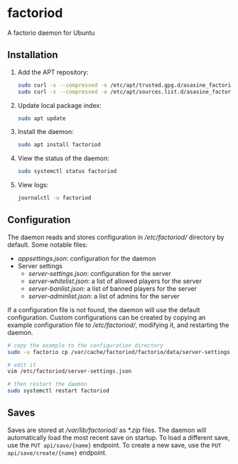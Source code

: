 # factoriod

A factorio daemon for Ubuntu

## Installation
1. Add the APT repository:
    ```bash
    sudo curl -s --compressed -o /etc/apt/trusted.gpg.d/asasine_factoriod.asc 'https://asasine.github.io/factoriod/KEY.asc'
    sudo curl -s --compressed -o /etc/apt/sources.list.d/asasine_factoriod.list https://asasine.github.io/factoriod/sources.list
    ```

1. Update local package index:
    ```bash
    sudo apt update
    ```

1. Install the daemon:
    ```bash
    sudo apt install factoriod
    ```

1. View the status of the daemon:
    ```bash
    sudo systemctl status factoriod
    ```

1. View logs:
    ```bash
    journalctl -u factoriod
    ```

## Configuration
The daemon reads and stores configuration in _/etc/factoriod/_ directory by default. Some notable files:
- _appsettings.json_: configuration for the daemon
- Server settings
    - _server-settings.json_: configuration for the server
    - _server-whitelist.json_: a list of allowed players for the server
    - _server-banlist.json_: a list of banned players for the server
    - _server-adminlist.json_: a list of admins for the server

If a configuration file is not found, the daemon will use the default configuration. Custom configurations can be created by copying an example configuration file to _/etc/factoriod/_, modifying it, and restarting the daemon.

```bash
# copy the example to the configuration directory
sudo -u factorio cp /var/cache/factoriod/factorio/data/server-settings.example.json /etc/factoriod/server-settings.json

# edit it
vim /etc/factoriod/server-settings.json

# then restart the daemon
sudo systemctl restart factoriod
```

## Saves
Saves are stored at _/var/lib/factoriod/_ as _*.zip_ files. The daemon will automatically load the most recent save on startup.
To load a different save, use the `PUT api/save/{name}` endpoint.
To create a new save, use the `PUT api/save/create/{name}` endpoint.
